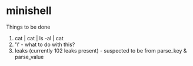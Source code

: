 # minishell

Things to be done

1. cat | cat | ls -al | cat
2. '\\' - what to do with this?
3. leaks (currently 102 leaks present) - suspected to be from parse_key & parse_value

